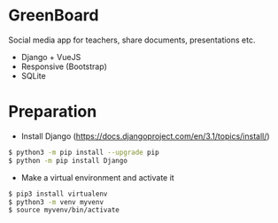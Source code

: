 # GreenBoard

Social media app for teachers, share documents, presentations etc. 

  - Django + VueJS
  - Responsive (Bootstrap)
  - SQLite

# Preparation
  - Install Django (https://docs.djangoproject.com/en/3.1/topics/install/)
```sh
$ python3 -m pip install --upgrade pip
$ python -m pip install Django
```
  
- Make a virtual environment and activate it
```sh
$ pip3 install virtualenv
$ python3 -m venv myvenv
$ source myvenv/bin/activate
```
